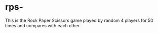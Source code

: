 # rps-
This is the Rock Paper Scissors game played by random 4 players for 50 times and compares with each other.
